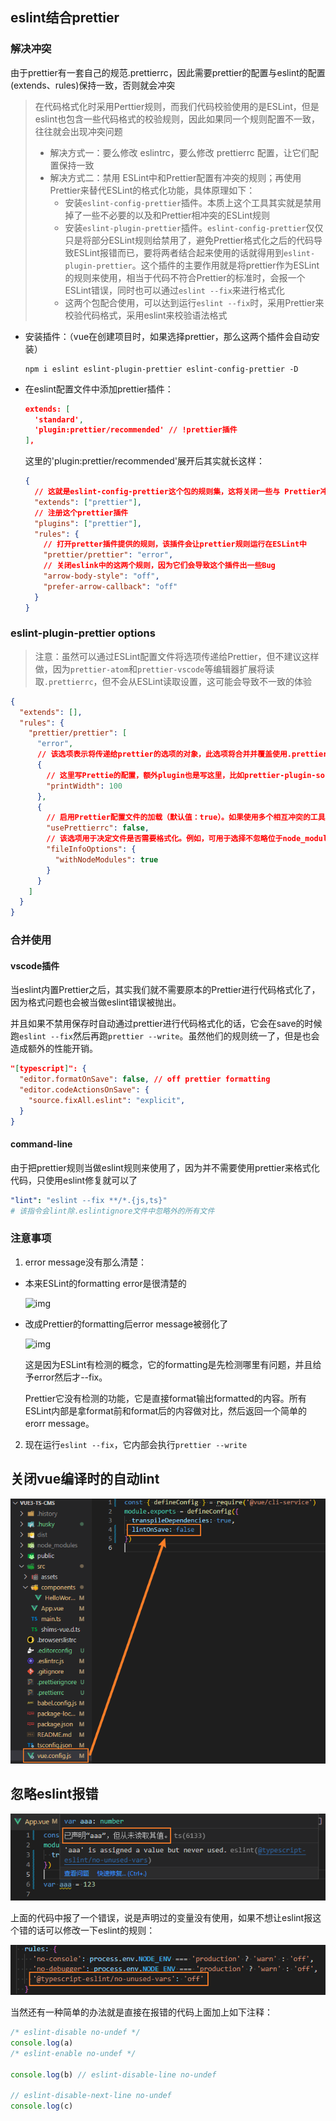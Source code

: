 ## eslint结合prettier

### 解决冲突

由于prettier有一套自己的规范.prettierrc，因此需要prettier的配置与eslint的配置(extends、rules)保持一致，否则就会冲突

> 在代码格式化时采用Perttier规则，而我们代码校验使用的是ESLint，但是eslint也包含一些代码格式的校验规则，因此如果同一个规则配置不一致，往往就会出现冲突问题
>
> - 解决方式一：要么修改 eslintrc，要么修改 prettierrc 配置，让它们配置保持一致
> - 解决方式二：禁用 ESLint中和Prettier配置有冲突的规则；再使用Prettier来替代ESLint的格式化功能，具体原理如下：
>   - 安装`eslint-config-prettier`插件。本质上这个工具其实就是禁用掉了一些不必要的以及和Prettier相冲突的ESLint规则
>   - 安装`eslint-plugin-prettier`插件。`eslint-config-prettier`仅仅只是将部分ESLint规则给禁用了，避免Prettier格式化之后的代码导致ESLint报错而已，要将两者结合起来使用的话就得用到`eslint-plugin-prettier`。这个插件的主要作用就是将prettier作为ESLint的规则来使用，相当于代码不符合Prettier的标准时，会报一个ESLint错误，同时也可以通过`eslint --fix`来进行格式化
>   - 这两个包配合使用，可以达到运行`eslint --fix`时，采用Prettier来校验代码格式，采用eslint来校验语法格式

- 安装插件：（vue在创建项目时，如果选择prettier，那么这两个插件会自动安装）

  ``` shell
  npm i eslint eslint-plugin-prettier eslint-config-prettier -D
  ```

- 在eslint配置文件中添加prettier插件：

  ``` json
  extends: [
  	'standard', 
  	'plugin:prettier/recommended' // !prettier插件
  ],
  ```
  
  这里的'plugin:prettier/recommended'展开后其实就长这样：
  
  ```json
  {
    // 这就是eslint-config-prettier这个包的规则集，这将关闭一些与 Prettier冲突的ESLint规则
    "extends": ["prettier"],
    // 注册这个prettier插件
    "plugins": ["prettier"],
    "rules": {
      // 打开pretter插件提供的规则，该插件会让prettier规则运行在ESLint中
      "prettier/prettier": "error",
      // 关闭eslink中的这两个规则，因为它们会导致这个插件出一些Bug
      "arrow-body-style": "off",
      "prefer-arrow-callback": "off"
    }
  }
  ```

### eslint-plugin-prettier options

> 注意：虽然可以通过ESLint配置文件将选项传递给Prettier，但不建议这样做，因为`prettier-atom`和`prettier-vscode`等编辑器扩展将读取`.prettierrc`，但不会从ESLint读取设置，这可能会导致不一致的体验

```json
{
  "extends": [],
  "rules": {
    "prettier/prettier": [
      "error",
      // 该选项表示将传递给prettier的选项的对象，此选项将合并并覆盖使用.prettierrc文件设置的任何配置
      {
        // 这里写Prettie的配置，额外plugin也是写这里，比如prettier-plugin-sort-imports
        "printWidth": 100
      },
      {
        // 启用Prettier配置文件的加载（默认值：true）。如果使用多个相互冲突的工具，或者不希望将ESLint设置与Prettier配置混合，这可能很有用(显然他珥第二个选项相冲突)
        "usePrettierrc": false,
        // 该选项用于决定文件是否需要格式化。例如，可用于选择不忽略位于node_modules目录中的文件
        "fileInfoOptions": {
          "withNodeModules": true
        }
      }
    ]
  }
}
```

### 合并使用

#### vscode插件

当eslint内置Prettier之后，其实我们就不需要原本的Prettier进行代码格式化了，因为格式问题也会被当做eslint错误被抛出。

并且如果不禁用保存时自动通过prettier进行代码格式化的话，它会在save的时候跑`eslint --fix`然后再跑`prettier --write`。虽然他们的规则统一了，但是也会造成额外的性能开销。

```json
"[typescript]": {
  "editor.formatOnSave": false, // off prettier formatting 
  "editor.codeActionsOnSave": {
    "source.fixAll.eslint": "explicit",
  }
}
```

#### command-line

由于把prettier规则当做eslint规则来使用了，因为并不需要使用prettier来格式化代码，只使用eslint修复就可以了

``` yaml
"lint": "eslint --fix **/*.{js,ts}"
# 该指令会lint除.eslintignore文件中忽略外的所有文件
```

### 注意事项

1. error message没有那么清楚：

- 本来ESLint的formatting error是很清楚的

   ![img](https://raw.githubusercontent.com/mangguoo/imgRepo/main/img-2/641294-20230721161747036-1882254349.png)

- 改成Prettier的formatting后error message被弱化了

  ![img](https://raw.githubusercontent.com/mangguoo/imgRepo/main/img-2/641294-20230721170154971-770055451.png)

  这是因为ESLint有检测的概念，它的formatting是先检测哪里有问题，并且给予error然后才--fix。

  Prettier它没有检测的功能，它是直接format输出formatted的内容。所有ESLint内部是拿format前和format后的内容做对比，然后返回一个简单的erorr message。

2. 现在运行`eslint --fix`，它内部会执行`prettier --write`

## 关闭vue编译时的自动lint

![](https://raw.githubusercontent.com/ilmangoi/imgRepo/main/img/Snipaste_2022-06-07_15-06-10.png)

## 忽略eslint报错

![](https://raw.githubusercontent.com/ilmangoi/imgRepo/main/img/Snipaste_2022-06-07_22-25-21aaa.png)

上面的代码中报了一个错误，说是声明过的变量没有使用，如果不想让eslint报这个错的话可以修改一下eslint的规则：

![](https://raw.githubusercontent.com/ilmangoi/imgRepo/main/img/Snipaste_2022-06-07_22-41-56.png)

当然还有一种简单的办法就是直接在报错的代码上面加上如下注释：

``` js
/* eslint-disable no-undef */
console.log(a)
/* eslint-enable no-undef */

console.log(b) // eslint-disable-line no-undef

// eslint-disable-next-line no-undef
console.log(c)
```
